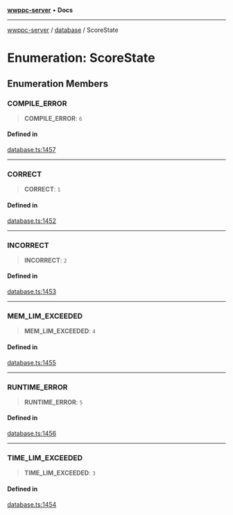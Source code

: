 [**wwppc-server**](../../README.md) • **Docs**

***

[wwppc-server](../../modules.md) / [database](../README.md) / ScoreState

# Enumeration: ScoreState

## Enumeration Members

### COMPILE\_ERROR

> **COMPILE\_ERROR**: `6`

#### Defined in

[database.ts:1457](https://github.com/WWPPC/WWPPC-server/blob/64a61903b5a0f4aa306afe641a1ba5b173736b1a/src/database.ts#L1457)

***

### CORRECT

> **CORRECT**: `1`

#### Defined in

[database.ts:1452](https://github.com/WWPPC/WWPPC-server/blob/64a61903b5a0f4aa306afe641a1ba5b173736b1a/src/database.ts#L1452)

***

### INCORRECT

> **INCORRECT**: `2`

#### Defined in

[database.ts:1453](https://github.com/WWPPC/WWPPC-server/blob/64a61903b5a0f4aa306afe641a1ba5b173736b1a/src/database.ts#L1453)

***

### MEM\_LIM\_EXCEEDED

> **MEM\_LIM\_EXCEEDED**: `4`

#### Defined in

[database.ts:1455](https://github.com/WWPPC/WWPPC-server/blob/64a61903b5a0f4aa306afe641a1ba5b173736b1a/src/database.ts#L1455)

***

### RUNTIME\_ERROR

> **RUNTIME\_ERROR**: `5`

#### Defined in

[database.ts:1456](https://github.com/WWPPC/WWPPC-server/blob/64a61903b5a0f4aa306afe641a1ba5b173736b1a/src/database.ts#L1456)

***

### TIME\_LIM\_EXCEEDED

> **TIME\_LIM\_EXCEEDED**: `3`

#### Defined in

[database.ts:1454](https://github.com/WWPPC/WWPPC-server/blob/64a61903b5a0f4aa306afe641a1ba5b173736b1a/src/database.ts#L1454)
